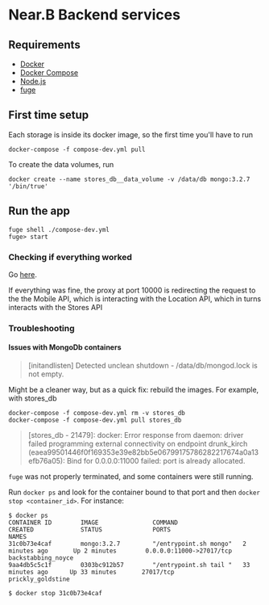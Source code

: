 # Near.B Backend services
 
## Requirements

- [Docker](https://www.docker.com/products/overview#/install_the_platform)
- [Docker Compose](https://docs.docker.com/compose/install/)
- [Node.js](https://nodejs.org/en/download/)
- [fuge](http://fuge.io/)


## First time setup

Each storage is inside its docker image, so the first time you'll have to run

`docker-compose -f compose-dev.yml pull`

To create the data volumes, run

```
docker create --name stores_db__data_volume -v /data/db mongo:3.2.7 '/bin/true'
```

## Run the app
```
fuge shell ./compose-dev.yml
fuge> start
```


### Checking if everything worked

Go [here](http://localhost:10000/api/location/list). 

If everything was fine, the proxy at port 10000 is redirecting the 
request to the the Mobile API, which is interacting with the Location API,
which in turns interacts with the Stores API


### Troubleshooting

#### Issues with MongoDb containers

> [initandlisten] Detected unclean shutdown - /data/db/mongod.lock is not empty.

Might be a cleaner way, but as a quick fix: rebuild the images. For example, with stores_db

```
docker-compose -f compose-dev.yml rm -v stores_db
docker-compose -f compose-dev.yml pull stores_db
```


> [stores_db - 21479]: docker: Error response from daemon: driver failed programming external connectivity on endpoint drunk_kirch (eaea99501446f0f169353e39e82bb5e06799175786282217674a0a13efb76a05): Bind for 0.0.0.0:11000 failed: port is already allocated.

`fuge` was not properly terminated, and some containers were still running.

Run `docker ps` and look for the container bound to that port and then 
`docker stop <container_id>`. For instance: 

```
$ docker ps
CONTAINER ID        IMAGE               COMMAND                  CREATED             STATUS              PORTS                      NAMES
31c0b73e4caf        mongo:3.2.7         "/entrypoint.sh mongo"   2 minutes ago       Up 2 minutes        0.0.0.0:11000->27017/tcp   backstabbing_noyce
9aa4db5c5c1f        0303bc912b57        "/entrypoint.sh tail "   33 minutes ago      Up 33 minutes       27017/tcp                  prickly_goldstine

$ docker stop 31c0b73e4caf
```
